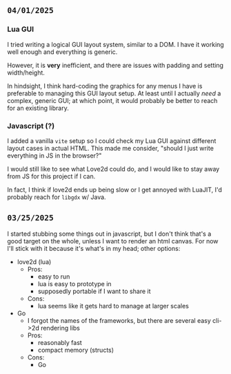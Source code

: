 
## `04/01/2025`

### Lua GUI

I tried writing a logical GUI layout system, similar to a DOM. I have it working well enough and everything is generic.

However, it is __very__ inefficient, and there are issues with padding and setting width/height.
 
In hindsight, I think hard-coding the graphics for any menus I have is preferable to managing this GUI layout setup. At least until I actually _need_ a complex, generic GUI; at which point, it would probably be better to reach for an existing library.

### Javascript (?)

I added a vanilla `vite` setup so I could check my Lua GUI against different layout cases in actual HTML. This made me consider, "should I just write everything in JS in the browser?"

I would still like to see what Love2d could do, and I would like to stay away from JS for this project if I can. 

In fact, I think if love2d ends up being slow or I get annoyed with LuaJIT, I'd probably reach for `libgdx` w/ Java.

## `03/25/2025`

I started stubbing some things out in javascript, but I don't think that's a good target on the whole, unless I want to render an html canvas. For now I'll stick with it because it's what's in my head; other options:

* love2d (lua)
  * Pros:
    * easy to run
    * lua is easy to prototype in
    * supposedly portable if I want to share it
  * Cons:
    * lua seems like it gets hard to manage at larger scales
* Go
  * I forgot the names of the frameworks, but there are several easy cli->2d rendering libs
  * Pros:
    * reasonably fast
    * compact memory (structs)
  * Cons:
    * Go

    

